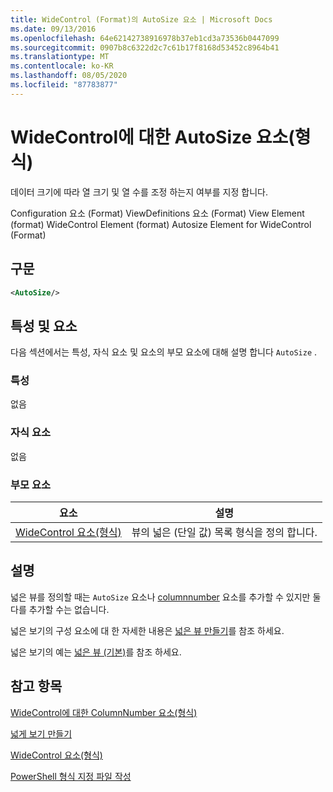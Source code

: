 ```yaml
---
title: WideControl (Format)의 AutoSize 요소 | Microsoft Docs
ms.date: 09/13/2016
ms.openlocfilehash: 64e62142738916978b37eb1cd3a73536b0447099
ms.sourcegitcommit: 0907b8c6322d2c7c61b17f8168d53452c8964b41
ms.translationtype: MT
ms.contentlocale: ko-KR
ms.lasthandoff: 08/05/2020
ms.locfileid: "87783877"
---
```

# <a name="autosize-element-for-widecontrol-format"></a>WideControl에 대한 AutoSize 요소(형식)

데이터 크기에 따라 열 크기 및 열 수를 조정 하는지 여부를 지정 합니다.

Configuration 요소 (Format) ViewDefinitions 요소 (Format) View Element (format) WideControl Element (format) Autosize Element for WideControl (Format)

## <a name="syntax"></a>구문

```xml
<AutoSize/>
```

## <a name="attributes-and-elements"></a>특성 및 요소

다음 섹션에서는 특성, 자식 요소 및 요소의 부모 요소에 대해 설명 합니다 `AutoSize` .

### <a name="attributes"></a>특성

없음

### <a name="child-elements"></a>자식 요소

없음

### <a name="parent-elements"></a>부모 요소

|요소|설명|
|-------------|-----------------|
|[WideControl 요소(형식)](./widecontrol-element-format.md)|뷰의 넓은 (단일 값) 목록 형식을 정의 합니다.|

## <a name="remarks"></a>설명

넓은 뷰를 정의할 때는 `AutoSize` 요소나 [columnnumber](./columnnumber-element-for-widecontrol-format.md) 요소를 추가할 수 있지만 둘 다를 추가할 수는 없습니다.

넓은 보기의 구성 요소에 대 한 자세한 내용은 [넓은 뷰 만들기](./creating-a-wide-view.md)를 참조 하세요.

넓은 보기의 예는 [넓은 뷰 (기본)](./wide-view-basic.md)를 참조 하세요.

## <a name="see-also"></a>참고 항목

[WideControl에 대한 ColumnNumber 요소(형식)](./columnnumber-element-for-widecontrol-format.md)

[넓게 보기 만들기](./creating-a-wide-view.md)

[WideControl 요소(형식)](./widecontrol-element-format.md)

[PowerShell 형식 지정 파일 작성](./writing-a-powershell-formatting-file.md)

